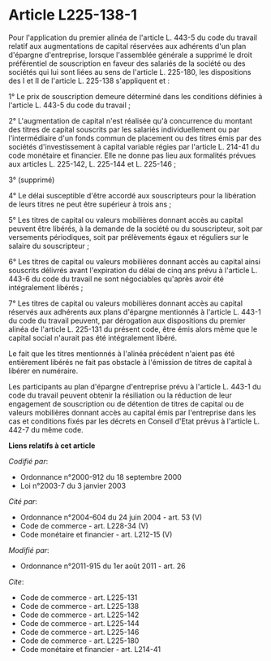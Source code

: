 # Article L225-138-1

Pour l'application du premier alinéa de l'article L. 443-5 du code du travail relatif aux augmentations de capital réservées
aux adhérents d'un plan d'épargne d'entreprise, lorsque l'assemblée générale a supprimé le droit préférentiel de souscription
en faveur des salariés de la société ou des sociétés qui lui sont liées au sens de l'article L. 225-180, les dispositions des
I et II de l'article L. 225-138 s'appliquent et : 

1° Le prix de souscription demeure déterminé dans les conditions définies à l'article L. 443-5 du code du travail ; 

2° L'augmentation de capital n'est réalisée qu'à concurrence du montant des titres de capital souscrits par les salariés
individuellement ou par l'intermédiaire d'un fonds commun de placement ou des titres émis par des sociétés d'investissement à
capital variable régies par l'article L. 214-41 du code monétaire et financier. Elle ne donne pas lieu aux formalités prévues
aux articles L. 225-142, L. 225-144 et L. 225-146 ; 

3° (supprimé) 

4° Le délai susceptible d'être accordé aux souscripteurs pour la libération de leurs titres ne peut être supérieur à trois
ans ; 

5° Les titres de capital ou valeurs mobilières donnant accès au capital peuvent être libérés, à la demande de la société ou
du souscripteur, soit par versements périodiques, soit par prélèvements égaux et réguliers sur le salaire du souscripteur ; 

6° Les titres de capital ou valeurs mobilières donnant accès au capital ainsi souscrits délivrés avant l'expiration du délai
de cinq ans prévu à l'article L. 443-6 du code du travail ne sont négociables qu'après avoir été intégralement libérés ; 

7° Les titres de capital ou valeurs mobilières donnant accès au capital réservés aux adhérents aux plans d'épargne mentionnés
à l'article L. 443-1 du code du travail peuvent, par dérogation aux dispositions du premier alinéa de l'article L. 225-131 du
présent code, être émis alors même que le capital social n'aurait pas été intégralement libéré. 

Le fait que les titres mentionnés à l'alinéa précédent n'aient pas été entièrement libérés ne fait pas obstacle à l'émission
de titres de capital à libérer en numéraire. 

Les participants au plan d'épargne d'entreprise prévu à l'article L. 443-1 du code du travail peuvent obtenir la résiliation
ou la réduction de leur engagement de souscription ou de détention de titres de capital ou de valeurs mobilières donnant
accès au capital émis par l'entreprise dans les cas et conditions fixés par les décrets en Conseil d'Etat prévus à l'article
L. 442-7 du même code.

**Liens relatifs à cet article**

_Codifié par_:

  - Ordonnance n°2000-912 du 18 septembre 2000
  - Loi n°2003-7 du 3 janvier 2003

_Cité par_:

  - Ordonnance n°2004-604 du 24 juin 2004 - art. 53 (V)
  - Code de commerce - art. L228-34 (V)
  - Code monétaire et financier - art. L212-15 (V)

_Modifié par_:

  - Ordonnance n°2011-915 du 1er août 2011 - art. 26

_Cite_:

  - Code de commerce - art. L225-131
  - Code de commerce - art. L225-138
  - Code de commerce - art. L225-142
  - Code de commerce - art. L225-144
  - Code de commerce - art. L225-146
  - Code de commerce - art. L225-180
  - Code monétaire et financier - art. L214-41
